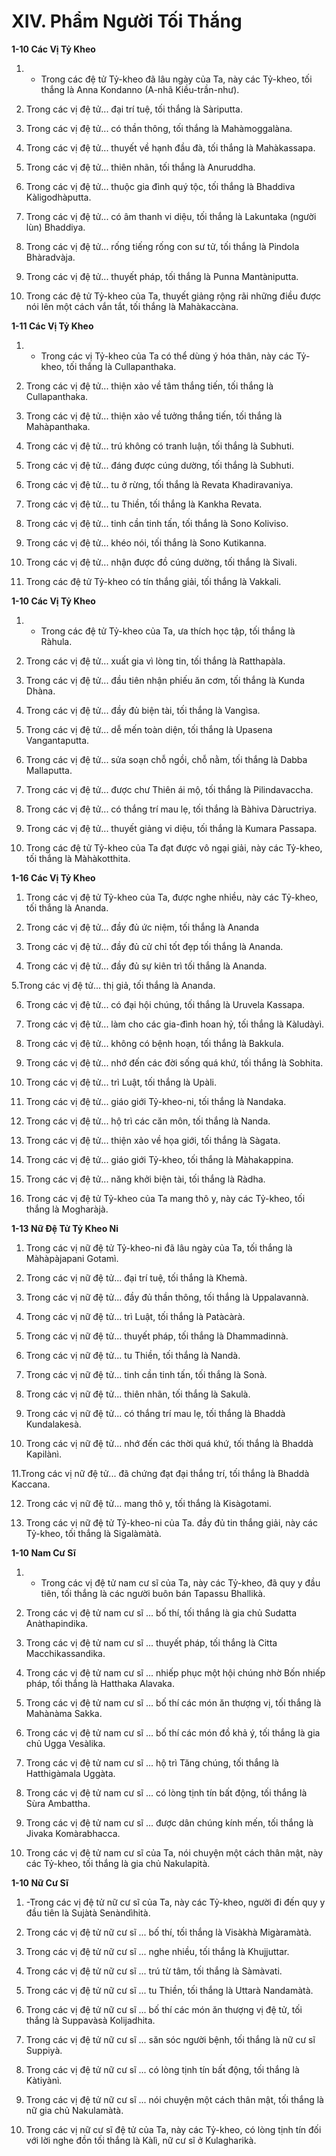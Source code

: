 # XIV. Phẩm Người Tối Thắng

**1-10 Các Vị Tỷ Kheo**
1. - Trong các đệ tử Tỷ-kheo đã lâu ngày của Ta, này các Tỷ-kheo, tối thắng là Anna Kondanno (A-nhã
Kiều-trần-như).

2. Trong các vị đệ tử... đại trí tuệ, tối thắng là Sàriputta.

3. Trong các vị đệ tử... có thần thông, tối thắng là Mahàmoggalàna.

4. Trong các vị đệ tử... thuyết về hạnh đầu đà, tối thắng là Mahàkassapa.

5. Trong các vị đệ tử... thiên nhãn, tối thắng là Anuruddha.

6. Trong các vị đệ tử... thuộc gia đình quý tộc, tối thắng là Bhaddiva Kàligodhàputta.

7. Trong các vị đệ tử... có âm thanh vi diệu, tối thắng là Lakuntaka (người lùn) Bhaddiya.

8. Trong các vị đệ tử... rống tiếng rống con sư tử, tối thắng là Pindola Bhàradvàja.

9. Trong các vị đệ tử... thuyết pháp, tối thắng là Punna Mantàniputta.

10. Trong các đệ tử Tỷ-kheo của Ta, thuyết giảng rộng rãi những điều được nói lên một cách vắn tắt, tối
thắng là Mahàkaccàna.

**1-11 Các Vị Tỷ Kheo**

1. - Trong các vị Tỷ-kheo của Ta có thể dùng ý hóa thân, này các Tỷ-kheo, tối thắng là Cullapanthaka.

2. Trong các vị đệ tử... thiện xảo về tâm thắng tiến, tối thắng là Cullapanthaka.

3. Trong các vị đệ tử... thiện xảo về tưởng thắng tiến, tối thắng là Mahàpanthaka.

4. Trong các vị đệ tử... trú không có tranh luận, tối thắng là Subhuti.

5. Trong các vị đệ tử... đáng được cúng dường, tối thắng là Subhuti.

6. Trong các vị đệ tử... tu ở rừng, tối thắng là Revata Khadiravaniya.

7. Trong các vị đệ tử... tu Thiền, tối thắng là Kankha Revata.

8. Trong các vị đệ tử... tinh cần tinh tấn, tối thắng là Sono Koliviso.

9. Trong các vị đệ tử... khéo nói, tối thắng là Sono Kutikanna.

10. Trong các vị đệ tử... nhận được đồ cúng dường, tối thắng là Sivali.

11. Trong các đệ tử Tỷ-kheo có tín thắng giải, tối thắng là Vakkali.

**1-10 Các Vị Tỷ Kheo**

1. - Trong các đệ tử Tỷ-kheo của Ta, ưa thích học tập, tối thắng là Ràhula.
2. Trong các vị đệ tử... xuất gia vì lòng tin, tối thắng là Ratthapàla.

3. Trong các vị đệ tử... đầu tiên nhận phiếu ăn cơm, tối thắng là Kunda Dhàna.

4. Trong các vị đệ tử... đầy đủ biện tài, tối thắng là Vangìsa.

5. Trong các vị đệ tử... dễ mến toàn diện, tối thắng là Upasena Vangantaputta.

6. Trong các vị đệ tử... sửa soạn chỗ ngồi, chỗ nằm, tối thắng là Dabba Mallaputta.

7. Trong các vị đệ tử... được chư Thiên ái mộ, tối thắng là Pilindavaccha.

8. Trong các vị đệ tử... có thắng trí mau lẹ, tối thắng là Bàhiva Dàructriya.

9. Trong các vị đệ tử... thuyết giảng vi diệu, tối thắng là Kumara Passapa.

10. Trong các đệ tử Tỷ-kheo của Ta đạt được vô ngại giải, này các Tỷ-kheo, tối thắng là Màhàkotthita.

**1-16 Các Vị Tỷ Kheo**

1. Trong các vị đệ tử Tỷ-kheo của Ta, được nghe nhiều, này các Tỷ-kheo, tối thắng là Ananda.

2. Trong các vị đệ tử... đầy đủ ức niệm, tối thắng là Ananda

3. Trong các vị đệ tử... đầy đủ cử chỉ tốt đẹp tối thắng là Ananda.

4. Trong các vị đệ tử... đầy đủ sự kiên trì tối thắng là Ananda.

5.Trong các vị đệ tử... thị giả, tối thắng là Ananda.

6. Trong các vị đệ tử... có đại hội chúng, tối thắng là Uruvela Kassapa.

7. Trong các vị đệ tử... làm cho các gia-đình hoan hỷ, tối thắng là Kàludàyì.

8. Trong các vị đệ tử... không có bệnh hoạn, tối thắng là Bakkula.

9. Trong các vị đệ tử... nhớ đến các đời sống quá khứ, tối thắng là Sobhita.

10. Trong các vị đệ tử... trì Luật, tối thắng là Upàli.

11. Trong các vị đệ tử... giáo giới Tỷ-kheo-ni, tối thắng là Nandaka.

12. Trong các vị đệ tử... hộ trì các căn môn, tối thắng là Nanda.

13. Trong các vị đệ tử... thiện xảo về họa giới, tối thắng là Sàgata.

14. Trong các vị đệ tử... giáo giới Tỷ-kheo, tối thắng là Màhakappina.

15. Trong các vị đệ tử... năng khởi biện tài, tối thắng là Ràdha.
16. Trong các vị đệ tử Tỷ-kheo của Ta mang thô y, này các Tỷ-kheo, tối thắng là Mogharàjà.

**1-13 Nữ Ðệ Tử Tỷ Kheo Ni**

1. Trong các vị nữ đệ tử Tỷ-kheo-ni đã lâu ngày của Ta, tối thắng là Màhàpàjapani Gotamì.

2. Trong các vị nữ đệ tử... đại trí tuệ, tối thắng là Khemà.

3. Trong các vị nữ đệ tử... đầy đủ thần thông, tối thắng là Uppalavannà.

4. Trong các vị nữ đệ tử... trì Luật, tối thắng là Patàcàrà.

5. Trong các vị nữ đệ tử... thuyết pháp, tối thắng là Dhammadinnà.

6. Trong các vị nữ đệ tử... tu Thiền, tối thắng là Nandà.

7. Trong các vị nữ đệ tử... tinh cần tinh tấn, tối thắng là Sonà.

8. Trong các vị nữ đệ tử... thiên nhãn, tối thắng là Sakulà.

9. Trong các vị nữ đệ tử... có thắng trí mau lẹ, tối thắng là Bhaddà Kundalakesà.

10. Trong các vị nữ đệ tử... nhớ đến các thời quá khứ, tối thắng là Bhaddà Kapilànì.

11.Trong các vị nữ đệ tử... đã chứng đạt đại thắng trí, tối thắng là Bhaddà Kaccana.

12. Trong các vị nữ đệ tử... mang thô y, tối thắng là Kisàgotami.

13. Trong các vị nữ đệ tử Tỷ-kheo-ni của Ta. đầy đủ tin thắng giải, này các Tỷ-kheo, tối thắng là
Sigalàmàtà.

**1-10 Nam Cư Sĩ**

1. - Trong các vị đệ tử nam cư sĩ của Ta, này các Tỷ-kheo, đã quy y đầu tiên, tối thắng là các người buôn
bán Tapassu Bhallikà.

2. Trong các vị đệ tử nam cư sĩ ... bố thí, tối thắng là gia chủ Sudatta Anàthapindika.

3. Trong các vị đệ tử nam cư sĩ ... thuyết pháp, tối thắng là Citta Macchikassandika.

4. Trong các vị đệ tử nam cư sĩ ... nhiếp phục một hội chúng nhờ Bốn nhiếp pháp, tối thắng là Hatthaka
Alavaka.

5. Trong các vị đệ tử nam cư sĩ ... bố thí các món ăn thượng vị, tối thắng là Mahànàma Sakka.

6. Trong các vị đệ tử nam cư sĩ ... bố thí các món đồ khả ý, tối thắng là gia chủ Ugga Vesàlika.

7. Trong các vị đệ tử nam cư sĩ ... hộ trì Tăng chúng, tối thắng là Hatthigàmala Uggàta.

8. Trong các vị đệ tử nam cư sĩ ... có lòng tịnh tín bất động, tối thắng là Sùra Ambattha.
9. Trong các vị đệ tử nam cư sĩ ... được dân chúng kính mến, tối thắng là Jivaka Komàrabhacca.

10. Trong các vị đệ tử nam cư sĩ của Ta, nói chuyện một cách thân mật, này các Tỷ-kheo, tối thắng là
gia chủ Nakulapità.

**1-10 Nữ Cư Sĩ**

1. -Trong các vị đệ tử nữ cư sĩ của Ta, này các Tỷ-kheo, người đi đến quy y đầu tiên là Sujàtà
Senàndìhità.

2. Trong các vị đệ tử nữ cư sĩ ... bố thí, tối thắng là Visàkhà Migàramàtà.

3. Trong các vị đệ tử nữ cư sĩ ... nghe nhiều, tối thắng là Khujjuttar.

4. Trong các vị đệ tử nữ cư sĩ ... trú từ tâm, tối thắng là Sàmàvati.

5. Trong các vị đệ tử nữ cư sĩ ... tu Thiền, tối thắng là Uttarà Nandamàtà.

6. Trong các vị đệ tử nữ cư sĩ ... bố thí các món ăn thượng vị đệ tử, tối thắng là Suppavàsà Kolijadhita.

7. Trong các vị đệ tử nữ cư sĩ ... săn sóc người bệnh, tối thắng là nữ cư sĩ Suppiyà.

8. Trong các vị đệ tử nữ cư sĩ ... có lòng tịnh tín bất động, tối thắng là Kàtiyànì.

9. Trong các vị đệ tử nữ cư sĩ ... nói chuyện một cách thân mật, tối thắng là nữ gia chủ Nakulamàtà.

10. Trong các vị nữ cư sĩ đệ tử của Ta, này các Tỷ-kheo, có lòng tịnh tín đối với lời nghe đồn tối thắng
là Kàlì, nữ cư sĩ ở Kulagharikà.

